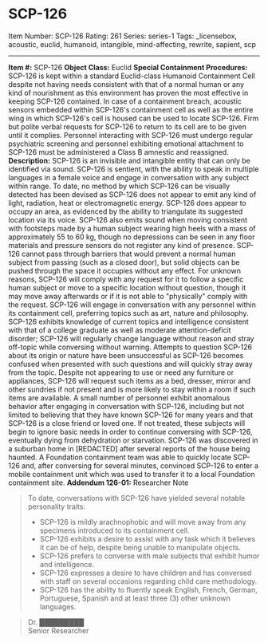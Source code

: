 # SCP-126
Item Number: SCP-126
Rating: 261
Series: series-1
Tags: _licensebox, acoustic, euclid, humanoid, intangible, mind-affecting, rewrite, sapient, scp

---

**Item #:** SCP-126
**Object Class:** Euclid
**Special Containment Procedures:** SCP-126 is kept within a standard Euclid-class Humanoid Containment Cell despite not having needs consistent with that of a normal human or any kind of nourishment as this environment has proven the most effective in keeping SCP-126 contained.
In case of a containment breach, acoustic sensors embedded within SCP-126's containment cell as well as the entire wing in which SCP-126's cell is housed can be used to locate SCP-126. Firm but polite verbal requests for SCP-126 to return to its cell are to be given until it complies.
Personnel interacting with SCP-126 must undergo regular psychiatric screening and personnel exhibiting emotional attachment to SCP-126 must be administered a Class B amnestic and reassigned.
**Description:** SCP-126 is an invisible and intangible entity that can only be identified via sound. SCP-126 is sentient, with the ability to speak in multiple languages in a female voice and engage in conversation with any subject within range. To date, no method by which SCP-126 can be visually detected has been devised as SCP-126 does not appear to emit any kind of light, radiation, heat or electromagnetic energy. SCP-126 does appear to occupy an area, as evidenced by the ability to triangulate its suggested location via its voice. SCP-126 also emits sound when moving consistent with footsteps made by a human subject wearing high heels with a mass of approximately 55 to 60 kg, though no depressions can be seen in any floor materials and pressure sensors do not register any kind of presence. SCP-126 cannot pass through barriers that would prevent a normal human subject from passing (such as a closed door), but solid objects can be pushed through the space it occupies without any effect. For unknown reasons, SCP-126 will comply with any request for it to follow a specific human subject or move to a specific location without question, though it may move away afterwards or if it is not able to "physically" comply with the request.
SCP-126 will engage in conversation with any personnel within its containment cell, preferring topics such as art, nature and philosophy. SCP-126 exhibits knowledge of current topics and intelligence consistent with that of a college graduate as well as moderate attention-deficit disorder; SCP-126 will regularly change language without reason and stray off-topic while conversing without warning. Attempts to question SCP-126 about its origin or nature have been unsuccessful as SCP-126 becomes confused when presented with such questions and will quickly stray away from the topic. Despite not appearing to use or need any furniture or appliances, SCP-126 will request such items as a bed, dresser, mirror and other sundries if not present and is more likely to stay within a room if such items are available.
A small number of personnel exhibit anomalous behavior after engaging in conversation with SCP-126, including but not limited to believing that they have known SCP-126 for many years and that SCP-126 is a close friend or loved one. If not treated, these subjects will begin to ignore basic needs in order to continue conversing with SCP-126, eventually dying from dehydration or starvation.
SCP-126 was discovered in a suburban home in [REDACTED] after several reports of the house being haunted. A Foundation containment team was able to quickly locate SCP-126 and, after conversing for several minutes, convinced SCP-126 to enter a mobile containment unit which was used to transfer it to a local Foundation containment site.
**Addendum 126-01:** Researcher Note
> To date, conversations with SCP-126 have yielded several notable personality traits:
>   * SCP-126 is mildly arachnophobic and will move away from any specimens introduced to its containment cell.
>   * SCP-126 exhibits a desire to assist with any task which it believes it can be of help, despite being unable to manipulate objects.
>   * SCP-126 prefers to converse with male subjects that exhibit humor and intelligence.
>   * SCP-126 expresses a desire to have children and has conversed with staff on several occasions regarding child care methodology.
>   * SCP-126 has the ability to fluently speak English, French, German, Portuguese, Spanish and at least three (3) other unknown languages.
> 

> Dr. █████████  
>  Senior Researcher
